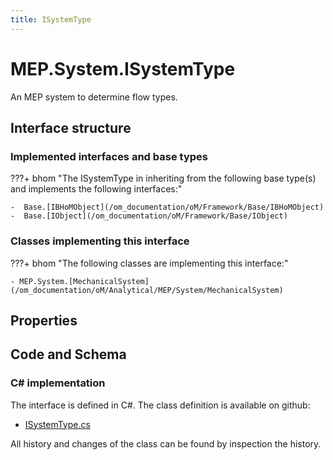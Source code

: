 ```yaml
---
title: ISystemType
---
```


# MEP.System.ISystemType

An MEP system to determine flow types.

## Interface structure

### Implemented interfaces and base types

???+ bhom "The ISystemType in inheriting from the following base type(s) and implements the following interfaces:"

    -  Base.[IBHoMObject](/om_documentation/oM/Framework/Base/IBHoMObject)
    -  Base.[IObject](/om_documentation/oM/Framework/Base/IObject)


### Classes implementing this interface

???+ bhom "The following classes are implementing this interface:"

    - MEP.System.[MechanicalSystem](/om_documentation/oM/Analytical/MEP/System/MechanicalSystem)


## Properties

## Code and Schema

### C# implementation

The interface is defined in C#. The class definition is available on github:

- [ISystemType.cs](https://github.com/BHoM/BHoM/blob/develop/MEP_oM/System\ISystemType.cs)

All history and changes of the class can be found by inspection the history.
